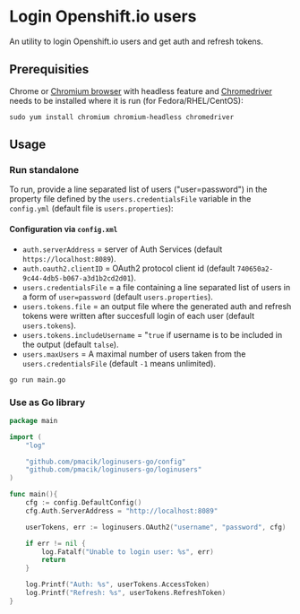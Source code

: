 # Login Openshift.io users

An utility to login Openshift.io users and get auth and refresh tokens.

## Prerequisities

Chrome or [Chromium browser](https://www.chromium.org/Home) with headless feature and [Chromedriver](https://sites.google.com/a/chromium.org/chromedriver/) needs to be installed where it is run (for Fedora/RHEL/CentOS):

```shell
sudo yum install chromium chromium-headless chromedriver
```

## Usage

### Run standalone

To run, provide a line separated list of users ("user=password") in the property file defined by the `users.credentialsFile` variable in the `config.yml` (default file is `users.properties`):

#### Configuration via `config.xml`

* `auth.serverAddress` = server of Auth Services (default `https://localhost:8089`).
* `auth.oauth2.clientID` = OAuth2 protocol client id (default `740650a2-9c44-4db5-b067-a3d1b2cd2d01`).
* `users.credentialsFile` = a file containing a line separated list of users in a form of `user=password` (default `users.properties`).
* `users.tokens.file` = an output file where the generated auth and refresh tokens were written after succesfull login of each user (default `users.tokens`).
* `users.tokens.includeUsername` = "`true` if username is to be included in the output (default `talse`).
* `users.maxUsers` = A maximal number of users taken from the `users.credentialsFile` (default `-1` means unlimited).

```shell
go run main.go
```

### Use as Go library

```go
package main

import (
    "log"

    "github.com/pmacik/loginusers-go/config"
    "github.com/pmacik/loginusers-go/loginusers"
)

func main(){
    cfg := config.DefaultConfig()
    cfg.Auth.ServerAddress = "http://localhost:8089"

    userTokens, err := loginusers.OAuth2("username", "password", cfg)

    if err != nil {
        log.Fatalf("Unable to login user: %s", err)
        return
    }

    log.Printf("Auth: %s", userTokens.AccessToken)
    log.Printf("Refresh: %s", userTokens.RefreshToken)
}
```
